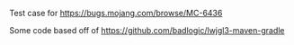 Test case for https://bugs.mojang.com/browse/MC-6436

Some code based off of https://github.com/badlogic/lwjgl3-maven-gradle